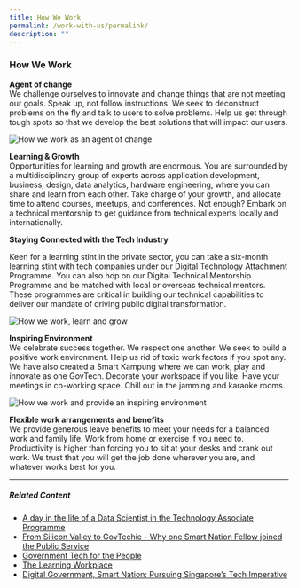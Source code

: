 ```yaml
---
title: How We Work
permalink: /work-with-us/permalink/
description: ""
---
```

### **How We Work**

**Agent of change**  
We challenge ourselves to innovate and change things that are not meeting our goals. Speak up, not follow instructions. We seek to deconstruct problems on the fly and talk to users to solve problems. Help us get through tough spots so that we develop the best solutions that will impact our users.

![How we work as an agent of change](/images/careers/govtech_epayment_team.jpg)

**Learning & Growth**  
Opportunities for learning and growth are enormous. You are surrounded by a multidisciplinary group of experts across application development, business, design, data analytics, hardware engineering, where you can share and learn from each other. Take charge of your growth, and allocate time to attend courses, meetups, and conferences. Not enough? Embark on a technical mentorship to get guidance from technical experts locally and internationally.

**Staying Connected with the Tech Industry**

Keen for a learning stint in the private sector, you can take a six-month learning stint with tech companies under our Digital Technology Attachment Programme. You can also hop on our Digital Technical Mentorship Programme and be matched with local or overseas technical mentors. These programmes are critical in building our technical capabilities to deliver our mandate of driving public digital transformation.

![How we work, learn and grow](/images/careers/govtech_hive_staff.jpg)

**Inspiring Environment**  
We celebrate success together. We respect one another. We seek to build a positive work environment. Help us rid of toxic work factors if you spot any. We have also created a Smart Kampung where we can work, play and innovate as one GovTech. Decorate your workspace if you like. Have your meetings in co-working space. Chill out in the jamming and karaoke rooms.

![How we work and provide an inspiring environment](/images/careers/govtech_hive_staff2.jpg)

**Flexible work arrangements and benefits**  
We provide generous leave benefits to meet your needs for a balanced work and family life. Work from home or exercise if you need to. Productivity is higher than forcing you to sit at your desks and crank out work. We trust that you will get the job done wherever you are, and whatever works best for you.

* * *

##### **Related Content**

*   [A day in the life of a Data Scientist in the Technology Associate Programme](https://www.tech.gov.sg/media/technews/a-day-in-the-life-of-a-data-scientist-in-tap?utm_medium=recommender_0&utm_source=aHR0cHM6Ly93d3cudGVjaC5nb3Yuc2cvY2FyZWVycy9ob3ctd2Utd29yay8=&utm_content=aHR0cHM6Ly93d3cudGVjaC5nb3Yuc2cvbWVkaWEvdGVjaG5ld3MvYS1kYXktaW4tdGhlLWxpZmUtb2YtYS1kYXRhLXNjaWVudGlzdC1pbi10YXA=)
*   [From Silicon Valley to GovTechie - Why one Smart Nation Fellow joined the Public Service](https://www.tech.gov.sg/media/technews/from-silicon-valley-to-govtechie?utm_medium=recommender_1&utm_source=aHR0cHM6Ly93d3cudGVjaC5nb3Yuc2cvY2FyZWVycy9ob3ctd2Utd29yay8=&utm_content=aHR0cHM6Ly93d3cudGVjaC5nb3Yuc2cvbWVkaWEvdGVjaG5ld3MvZnJvbS1zaWxpY29uLXZhbGxleS10by1nb3Z0ZWNoaWU=)
*   [Government Tech for the People](https://www.tech.gov.sg/media/technews/government-tech-for-the-people?utm_medium=recommender_2&utm_source=aHR0cHM6Ly93d3cudGVjaC5nb3Yuc2cvY2FyZWVycy9ob3ctd2Utd29yay8=&utm_content=aHR0cHM6Ly93d3cudGVjaC5nb3Yuc2cvbWVkaWEvdGVjaG5ld3MvZ292ZXJubWVudC10ZWNoLWZvci10aGUtcGVvcGxl)
*   [The Learning Workplace](https://www.tech.gov.sg/media/technews/the-learning-workplace?utm_medium=recommender_3&utm_source=aHR0cHM6Ly93d3cudGVjaC5nb3Yuc2cvY2FyZWVycy9ob3ctd2Utd29yay8=&utm_content=aHR0cHM6Ly93d3cudGVjaC5nb3Yuc2cvbWVkaWEvdGVjaG5ld3MvdGhlLWxlYXJuaW5nLXdvcmtwbGFjZQ==)
*   [Digital Government, Smart Nation: Pursuing Singapore’s Tech Imperative](https://www.tech.gov.sg/media/technews/digital-government-smart-nation-pursuing%20singapore-tech-imperative?utm_medium=recommender_4&utm_source=aHR0cHM6Ly93d3cudGVjaC5nb3Yuc2cvY2FyZWVycy9ob3ctd2Utd29yay8=&utm_content=aHR0cHM6Ly93d3cudGVjaC5nb3Yuc2cvbWVkaWEvdGVjaG5ld3MvZGlnaXRhbC1nb3Zlcm5tZW50LXNtYXJ0LW5hdGlvbi1wdXJzdWluZyBzaW5nYXBvcmUtdGVjaC1pbXBlcmF0aXZl)